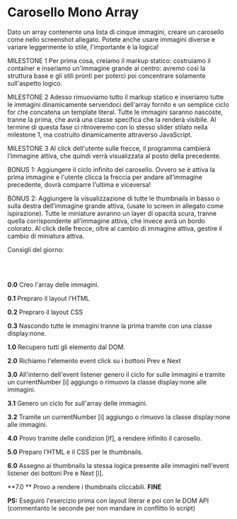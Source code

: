 # Carosello Mono Array

Dato un array contenente una lista di cinque immagini, creare un carosello come nello screenshot allegato. Potete anche usare immagini diverse e variare leggermente lo stile, l'importante è la logica!

MILESTONE 1
Per prima cosa, creiamo il markup statico: costruiamo il container e inseriamo un'immagine grande al centro: avremo così la struttura base e gli stili pronti per poterci poi concentrare solamente sull'aspetto logico.

MILESTONE 2
Adesso rimuoviamo tutto il markup statico e inseriamo tutte le immagini dinamicamente servendoci dell'array fornito e un semplice ciclo for che concatena un template literal.
Tutte le immagini saranno nascoste, tranne la prima, che avrà una classe specifica che la renderà visibile.
Al termine di questa fase ci ritroveremo con lo stesso slider stilato nella milestone 1, ma costruito dinamicamente attraverso JavaScript.

MILESTONE 3
Al click dell'utente sulle frecce, il programma cambierà l’immagine attiva, che quindi verrà visualizzata al posto della precedente.

BONUS 1:
Aggiungere il ciclo infinito del carosello. Ovvero se è attiva la prima immagine e l'utente clicca la freccia per andare all’immagine precedente, dovrà comparre l'ultima e viceversa!

BONUS 2:
Aggiungere la visualizzazione di tutte le thumbnails in basso o sulla destra dell’immagine grande attiva, (usate lo screen in allegato come ispirazione). Tutte le miniature avranno un layer di opacità scura, tranne quella corrispondente all’immagine attiva, che invece avrà un bordo colorato.
Al click delle frecce, oltre al cambio di immagine attiva, gestire il cambio di miniatura attiva.

Consigli del giorno:

<br>
<br>

**0.0** Creo l'array delle immagini.

**0.1** Prepraro il layout l'HTML

**0.2** Prepraro il layout CSS

**0.3** Nascondo tutte le immagini tranne la prima tramite con una classe display:none.

**1.0** Recupero tutti gli elemento dal DOM.

**2.0** Richiamo l'elemento event click su i bottoni Prev e Next

**3.0** All'interno dell'event listener genero il ciclo for sulle immagini e tramite un currentNumber [i] aggiungo o rimuovo la classe display:none alle immagini.

**3.1** Genero un ciclo for sull'array delle immagini.

**3.2** Tramite un currentNumber [i] aggiungo o rimuovo la classe display:none alle immagini.

**4.0** Provo tramite delle condizion [if], a rendere infinito il carosello.

**5.0** Preparo l'HTML e il CSS per le thumbnails.

**6.0** Assegno ai thumbnails la stessa logica presente alle immagini nell'event listener dei bottoni Pre e Next [ì].

**7.0 ** Provo a rendere i thumbnails cliccabili.
**FINE**

**PS:** Eseguirò l'esercizio prima con layout literar e poi con le DOM API (commentanto le seconde per non mandare in conflitto lo script)

